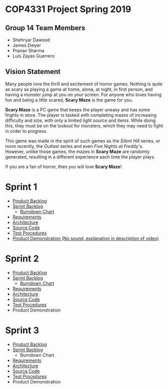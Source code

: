 # COP4331 Project Spring 2019
## Group 14 Team Members
* Shehryar Dawood
* James Dwyer
* Pranav Sharma
* Luis Zayas Guerrero
## Vision Statement
Many people love the thrill and excitement of horror games. Nothing is quite as scary as playing a game at home, alone, at night, in first person, and having a monster jump at you on your screen. For anyone who loves having fun and being a little scared, **Scary Maze** is the game for you.

**Scary Maze** is a PC game that keeps the player uneasy and has some frights in store. The player is tasked with completing mazes of increasing difficulty and size, with only a limited light source and items. While doing this, they must be on the lookout for monsters, which they may need to fight in order to progress.

This game was made in the spirit of such games as the *Silent Hill* series, or more recently, the *Outlast* series and even *Five Nights at Freddy's*. However, unlike those games, the mazes in **Scary Maze** are randomly generated, resulting in a different experience each time the player plays.

If you are a fan of horror, then you will love **Scary Maze**!
# Sprint 1
* [Product Backlog](https://github.com/cop4331-group-14/COP4331-Project/blob/master/project_markdown_files/product_backlog.md)
* [Sprint Backlog](https://github.com/cop4331-group-14/COP4331-Project/blob/master/project_markdown_files/sprint_1_backlog.md)
  * [Burndown Chart](https://github.com/cop4331-group-14/COP4331-Project/blob/master/burndownSprint1.pdf)
* [Requirements](https://github.com/cop4331-group-14/COP4331-Project/blob/master/project_markdown_files/requirements.md)
* [Architecture](https://github.com/cop4331-group-14/COP4331-Project/blob/master/project_markdown_files/architecture.md)
* [Source Code](https://github.com/cop4331-group-14/COP4331-Project/tree/master/ScaryMaze)
* [Test Procedures](https://github.com/cop4331-group-14/COP4331-Project/blob/master/project_markdown_files/test_procedures.md)
* [Product Demonstration (No sound, explanation in description of video)](https://youtu.be/xiSDnts801g) 

# Sprint 2
* [Product Backlog](https://github.com/cop4331-group-14/COP4331-Project/blob/master/project_markdown_files/product_backlog.md)
* [Sprint Backlog](https://github.com/cop4331-group-14/COP4331-Project/blob/master/project_markdown_files/sprint_2_backlog.md)
  * [Burndown Chart](https://github.com/cop4331-group-14/COP4331-Project/blob/master/burndownSprint2.pdf)
* [Requirements](https://github.com/cop4331-group-14/COP4331-Project/blob/master/project_markdown_files/requirements.md)
* [Architecture](https://github.com/cop4331-group-14/COP4331-Project/blob/master/project_markdown_files/architecture.md)
* [Source Code](https://github.com/cop4331-group-14/COP4331-Project/tree/master/ScaryMaze)
* [Test Procedures](https://github.com/cop4331-group-14/COP4331-Project/blob/master/project_markdown_files/test_procedures.md)
* Product Demonstration

# Sprint 3
* [Product Backlog](https://github.com/cop4331-group-14/COP4331-Project/blob/master/project_markdown_files/product_backlog.md)
* [Sprint Backlog](https://github.com/cop4331-group-14/COP4331-Project/blob/master/project_markdown_files/sprint_3_backlog.md)
  * Burndown Chart
* [Requirements](https://github.com/cop4331-group-14/COP4331-Project/blob/master/project_markdown_files/requirements.md)
* [Architecture](https://github.com/cop4331-group-14/COP4331-Project/blob/master/project_markdown_files/architecture.md)
* [Source Code](https://github.com/cop4331-group-14/COP4331-Project/tree/master/ScaryMaze)
* [Test Procedures](https://github.com/cop4331-group-14/COP4331-Project/blob/master/project_markdown_files/test_procedures.md)
* Product Demonstration
